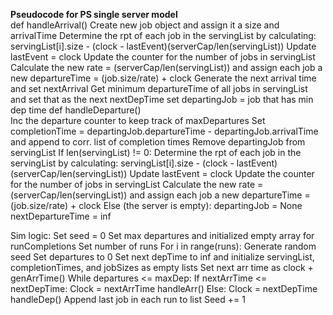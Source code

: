 **Pseudocode for PS single server model**
<br>
def handleArrival() 
Create new job object and assign it a size and arrivalTime
Determine the rpt of each job in the servingList by calculating: servingList[i].size - (clock - lastEvent)(serverCap/len(servingList))
Update lastEvent = clock
Update the counter for the number of jobs in servingList
Calculate the new rate = (serverCap/len(servingList)) and assign each job a new departureTime = (job.size/rate) + clock
Generate the next arrival time and set nextArrival
Get minimum departureTime of all jobs in servingList and set that as the next nextDepTime
set departingJob = job that has min dep time
def handleDeparture()  
Inc the departure counter to keep track of maxDepartures
Set completionTime = departingJob.departureTime - departingJob.arrivalTime and append to corr. list of completion times
Remove departingJob from servingList 
If len(servingList) != 0:
Determine the rpt of each job in the servingList by calculating: servingList[i].size - (clock - lastEvent)(serverCap/len(servingList))
Update lastEvent = clock
Update the counter for the number of jobs in servingList
Calculate the new rate = (serverCap/len(servingList)) and assign each job a new departureTime = (job.size/rate) + clock
Else (the server is empty):
departingJob = None
nextDepartureTime = inf

Sim logic:
Set seed = 0
Set max departures and initialized empty array for runCompletions
Set number of runs
For i in range(runs):
Generate random seed
Set departures to 0
Set next depTime to inf and initialize servingList, completionTimes, and jobSizes as empty lists
Set next arr time as clock + genArrTime()
While departures <= maxDep:
If nextArrTime <= nextDepTime:
Clock = nextArrTime
handleArr()
Else:
Clock = nextDepTime
handleDep()
Append last job in each run to list
Seed += 1




